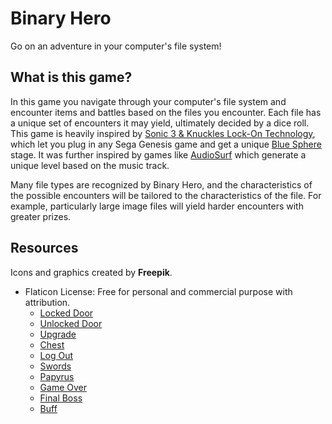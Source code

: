 # Binary Hero

Go on an adventure in your computer's file system!

## What is this game?

In this game you navigate through your computer's file system and encounter items and
battles based on the files you encounter. Each file has a unique set of encounters it may
yield, ultimately decided by a dice roll. This game is heavily inspired by
[Sonic 3 & Knuckles Lock-On Technology](https://segaretro.org/Lock-On_Technology), which
let you plug in any Sega Genesis game and get a unique [Blue Sphere](https://sonic.fandom.com/wiki/Blue_Sphere)
stage. It was further inspired by games like [AudioSurf](https://www.audio-surf.com/) which
generate a unique level based on the music track.

Many file types are recognized by Binary Hero, and the characteristics of the possible encounters
will be tailored to the characteristics of the file. For example, particularly large image
files will yield harder encounters with greater prizes.

## Resources

Icons and graphics created by **Freepik**.

- Flaticon License: Free for personal and commercial purpose with attribution.
  - [Locked Door](https://www.flaticon.com/premium-icon/locked-door_2790347)
  - [Unlocked Door](https://www.flaticon.com/premium-icon/dungeon_2790344)
  - [Upgrade](https://www.flaticon.com/premium-icon/upgrade_2790406)
  - [Chest](https://www.flaticon.com/premium-icon/chest_3021631)
  - [Log Out](https://www.flaticon.com/premium-icon/log-out_2574151)
  - [Swords](https://www.flaticon.com/premium-icon/swords_3763558)
  - [Papyrus](https://www.flaticon.com/premium-icon/papyrus_3763514)
  - [Game Over](https://www.flaticon.com/premium-icon/game-over_2790415)
  - [Final Boss](https://www.flaticon.com/premium-icon/final-boss_2790435)
  - [Buff](https://www.flaticon.com/premium-icon/buff_2790394)